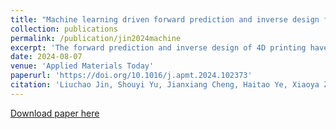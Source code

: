 ```yaml
---
title: "Machine learning driven forward prediction and inverse design for 4D printed hierarchical architecture with arbitrary shapes"
collection: publications
permalink: /publication/jin2024machine
excerpt: 'The forward prediction and inverse design of 4D printing have primarily focused on 2D rectangular surfaces or plates, leaving the challenge of 4D printing parts with arbitrary shapes underexplored. This gap arises from the difficulty of handling varying input sizes in machine learning paradigms. To address this, we propose a novel machine learning-driven approach for forward prediction and inverse design tailored to 4D printed hierarchical architectures with arbitrary shapes. Our method encodes non-rectangular shapes with special identifiers, transforming the design domain into a format suitable for machine learning analysis. Using Residual Networks (ResNet) for forward prediction and evolutionary algorithms (EA) for inverse design, our approach achieves accurate and efficient predictions and designs. The results validate the effectiveness of our proposed method, with the forward prediction model achieving a loss below 0.02 mm, and the inverse optimization model maintaining an error near 1 mm, which is low relative to the entire shape of the optimized model. These outcomes demonstrate the capability of our approach to accurately predict and design complex hierarchical structures in 4D printing applications.'
date: 2024-08-07
venue: 'Applied Materials Today'
paperurl: 'https://doi.org/10.1016/j.apmt.2024.102373'
citation: 'Liuchao Jin, Shouyi Yu, Jianxiang Cheng, Haitao Ye, Xiaoya Zhai, Jingchao Jiang, Kang Zhang, Bingcong Jian, Mahdi Bodaghi, Qi Ge, Wei-Hsin Liao. (2024). &quot;Machine learning driven forward prediction and inverse design for 4D printed hierarchical architecture with arbitrary shapes.&quot; <i>Applied Materials Today</i>. 40. pp. 113086. '
---
```

[Download paper here](http://Liuchao-JIN.github.io/files/my_essay/jin2024machine.pdf)
